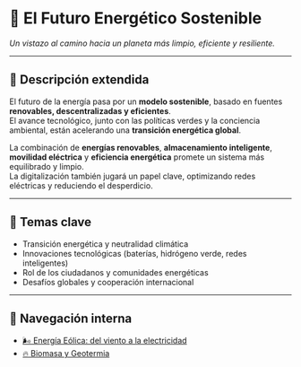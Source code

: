 # 🏡 El Futuro Energético Sostenible

*Un vistazo al camino hacia un planeta más limpio, eficiente y resiliente.*

---

## 🧭 Descripción extendida

El futuro de la energía pasa por un **modelo sostenible**, basado en fuentes **renovables, descentralizadas y eficientes**.  
El avance tecnológico, junto con las políticas verdes y la conciencia ambiental, están acelerando una **transición energética global**.

La combinación de **energías renovables**, **almacenamiento inteligente**, **movilidad eléctrica** y **eficiencia energética** promete un sistema más equilibrado y limpio.  
La digitalización también jugará un papel clave, optimizando redes eléctricas y reduciendo el desperdicio.

---

## 📌 Temas clave

- Transición energética y neutralidad climática  
- Innovaciones tecnológicas (baterías, hidrógeno verde, redes inteligentes)  
- Rol de los ciudadanos y comunidades energéticas  
- Desafíos globales y cooperación internacional  

---

## 🔗 Navegación interna

- [🌬️ Energía Eólica: del viento a la electricidad](./articulo-1.md)  
- [🔥 Biomasa y Geotermia](./articulo-4.md)
